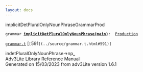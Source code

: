 ```yaml
---
layout: docs
---
```

<span class="title">implicitDetPluralOnlyNounPhrase</span><span class="type">GrammarProd</span>

`grammar `**[`implicitDetPluralOnlyNounPhrase(main)`](../object/implicitDetPluralOnlyNounPhrase(main).html)**` :   `[`Production`](../object/Production.html)

[`grammar.t`](../file/grammar.t.html) [`[`591`](../source/grammar.t.html#591)]`



indetPluralOnlyNounPhrase-\>np\_  
Adv3Lite Library Reference Manual  
Generated on 15/03/2023 from adv3Lite version 1.6.1


